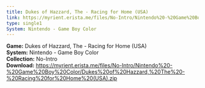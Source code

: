 ```yaml
---
title: Dukes of Hazzard, The - Racing for Home (USA)
link: https://myrient.erista.me/files/No-Intro/Nintendo%20-%20Game%20Boy%20Color/Dukes%20of%20Hazzard,%20The%20-%20Racing%20for%20Home%20(USA).zip
type: single1
System: Nintendo - Game Boy Color
---
```

<b>Game:</b> Dukes of Hazzard, The - Racing for Home (USA)<br>
<b>System:</b> Nintendo - Game Boy Color<br>
<b>Collection:</b> No-Intro<br>
<b>Download:</b> https://myrient.erista.me/files/No-Intro/Nintendo%20-%20Game%20Boy%20Color/Dukes%20of%20Hazzard,%20The%20-%20Racing%20for%20Home%20(USA).zip